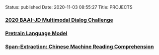 Status: published
Date: 2020-11-03 08:55:27
Title: PROJECTS


### [2020 BAAI-JD Multimodal Dialog Challenge](http://www.jerrylsu.net/articles/2020/nlp-JDMDC2020.html)

### [Pretrain Language Model](https://github.com/jerrylsu/lm_pretrain)

### [Span-Extraction: Chinese Machine Reading Comprehension](https://github.com/jerrylsu/cmrc)
